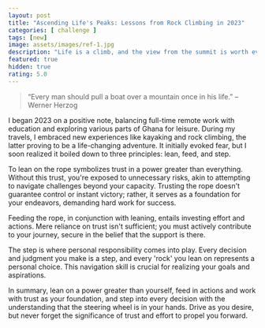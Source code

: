 ```yaml
---
layout: post
title: "Ascending Life's Peaks: Lessons from Rock Climbing in 2023"
categories: [ challenge ]
tags: [new]
image: assets/images/ref-1.jpg
description: "Life is a climb, and the view from the summit is worth every lean, every feed, and every step taken with trust and determination."
featured: true
hidden: true
rating: 5.0
---
```


> “Every man should pull a boat over a mountain once in his life.”
> – Werner Herzog


I began 2023 on a positive note, balancing full-time remote work with education and exploring various parts of Ghana for leisure. During my travels, I embraced new experiences like kayaking and rock climbing, the latter proving to be a life-changing adventure. It initially evoked fear, but I soon realized it boiled down to three principles: lean, feed, and step.

To lean on the rope symbolizes trust in a power greater than everything. Without this trust, you're exposed to unnecessary risks, akin to attempting to navigate challenges beyond your capacity. Trusting the rope doesn't guarantee control or instant victory; rather, it serves as a foundation for your endeavors, demanding hard work for success.

Feeding the rope, in conjunction with leaning, entails investing effort and actions. Mere reliance on trust isn't sufficient; you must actively contribute to your journey, secure in the belief that the support is there.

The step is where personal responsibility comes into play. Every decision and judgment you make is a step, and every 'rock' you lean on represents a personal choice. This navigation skill is crucial for realizing your goals and aspirations.

In summary, lean on a power greater than yourself, feed in actions and work with trust as your foundation, and step into every decision with the understanding that the steering wheel is in your hands. Drive as you desire, but never forget the significance of trust and effort to propel you forward.

